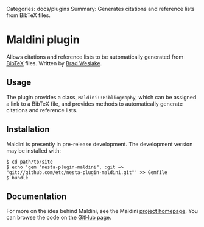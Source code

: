 Categories: docs/plugins
Summary: Generates citations and reference lists from BibTeX files.

# Maldini plugin

Allows citations and reference lists to be automatically generated from [BibTeX][bibtex] files. Written by [Brad Weslake](http://bweslake.org).

## Usage

The plugin provides a class, `Maldini::Bibliography`, which can be assigned a link to a BibTeX file, and provides methods to automatically generate citations and reference lists.

## Installation

Maldini is presently in pre-release development. The development version may be installed with:

    $ cd path/to/site
    $ echo 'gem "nesta-plugin-maldini", :git => "git://github.com/etc/nesta-plugin-maldini.git"' >> Gemfile
    $ bundle

## Documentation

For more on the idea behind Maldini, see the Maldini [project homepage][maldiniproject]. You can browse the
code on the [GitHub page][].

[bibtex]: http://www.ctan.org/pkg/bibtex
[maldiniproject]: http://bweslake.org/research/resources/maldini
[GitHub page]: https://github.com/etc/nesta-plugin-maldini
